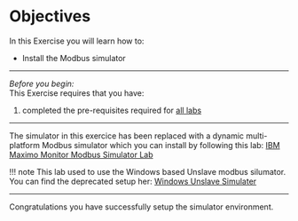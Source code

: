 # Objectives
In this Exercise you will learn how to:

* Install the Modbus simulator

---
*Before you begin:*  
This Exercise requires that you have:

1. completed the pre-requisites required for [all labs](prereqs.md)

---

The simulator in this exercice has been replaced with a dynamic multi-platform Modbus simulator which you can install by following this lab: [IBM Maximo Monitor Modbus Simulator Lab](../../monitor_modbus_simulator)

!!! note
    This lab used to use the Windows based Unslave modbus silumator.</br>
    You can find the deprecated setup her: [Windows Unslave Simulater](setup_unslave.md)


---
Congratulations you have successfully setup the simulator environment.</br>
